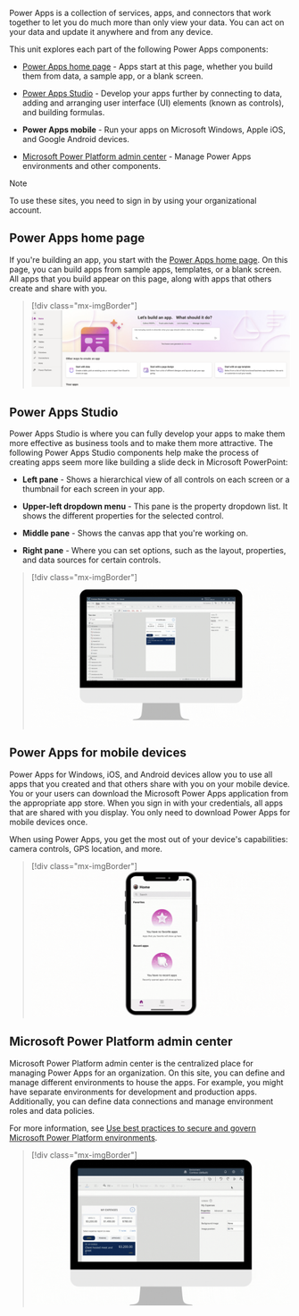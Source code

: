 Power Apps is a collection of services, apps, and connectors that work together to let you do much more than only view your data. You can act on your data and update it anywhere and from any device.

This unit explores each part of the following Power Apps components:

- [Power Apps home page](https://make.powerapps.com/?azure-portal=true) - Apps start at this page, whether you build them from data, a sample app, or a blank screen.

- [Power Apps Studio](https://create.powerapps.com/studio/?azure-portal=true) - Develop your apps further by connecting to data, adding and arranging user interface (UI) elements (known as controls), and building formulas.

- **Power Apps mobile** - Run your apps on Microsoft Windows, Apple iOS, and Google Android devices.

- [Microsoft Power Platform admin center](https://admin.powerplatform.microsoft.com/?azure-portal=true) - Manage Power Apps environments and other components.

> [!NOTE]
> To use these sites, you need to sign in by using your organizational account.

## Power Apps home page

If you're building an app, you start with the [Power Apps home page](https://make.powerapps.com/?azure-portal=true). On this page, you can build apps from sample apps, templates, or a blank screen. All apps that you build appear on this page, along with apps that others create and share with you.

> [!div class="mx-imgBorder"]
> [![Screenshot of the Power Apps home page.](../media/power-apps-home-page.svg)](../media/power-apps-home-page.svg#lightbox)

## Power Apps Studio

Power Apps Studio is where you can fully develop your apps to make them more effective as business tools and to make them more attractive. The following Power Apps Studio components help make the process of creating apps seem more like building a slide deck in Microsoft PowerPoint:

- **Left pane** - Shows a hierarchical view of all controls on each screen or a thumbnail for each screen in your app.

- **Upper-left dropdown menu** - This pane is the property dropdown list. It shows the different properties for the selected control.

- **Middle pane** - Shows the canvas app that you're working on.

- **Right pane** - Where you can set options, such as the layout, properties, and data sources for certain controls.

> [!div class="mx-imgBorder"]
> [![Demonstration of Power Apps Studio functionality.](../media/studio.gif)](../media/studio.gif#lightbox)

## Power Apps for mobile devices

Power Apps for Windows, iOS, and Android devices allow you to use all apps that you created and that others share with you on your mobile device. You or your users can download the Microsoft Power Apps application from the appropriate app store. When you sign in with your credentials, all apps that are shared with you display. You only need to download Power Apps for mobile devices once.

When using Power Apps, you get the most out of your device's capabilities: camera controls, GPS location, and more.

> [!div class="mx-imgBorder"]
> [![Demonstration of Power Apps for mobile devices functionality.](../media/mobile.gif)](../media/mobile.gif#lightbox)

## Microsoft Power Platform admin center

Microsoft Power Platform admin center is the centralized place for managing Power Apps for an organization. On this site, you can define and manage different environments to house the apps. For example, you might have separate environments for development and production apps. Additionally, you can define data connections and manage environment roles and data policies.

For more information, see [Use best practices to secure and govern Microsoft Power Platform environments](/training/paths/best-practices-environments/?azure-portal=true).

> [!div class="mx-imgBorder"]
> [![Demonstration of the Microsoft Power Platform admin center welcome page functionality.](../media/welcome.gif)](../media/welcome.gif#lightbox)
